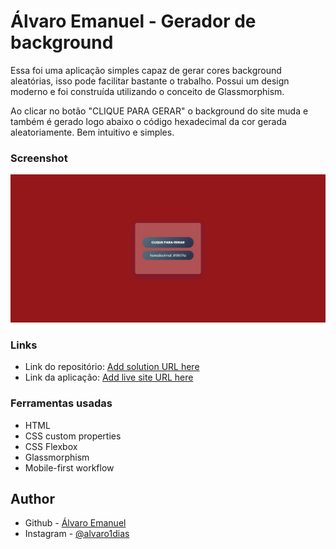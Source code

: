 # Álvaro Emanuel - Gerador de background

Essa foi uma aplicação simples capaz de gerar cores background aleatórias, isso pode facilitar bastante o trabalho. Possui um design moderno e foi construída utilizando o conceito de Glassmorphism.

Ao clicar no botão "CLIQUE PARA GERAR" o background do site muda e também é gerado logo abaixo o código hexadecimal da cor gerada aleatoriamente. Bem intuitivo e simples.

### Screenshot

![](images/screenshot.png)

### Links

- Link do repositório: [Add solution URL here](https://github.com/AlvaroEmanuel20/gerador-background)
- Link da aplicação: [Add live site URL here](https://alvaroemanuel20.github.io/gerador-background/)

### Ferramentas usadas

- HTML
- CSS custom properties
- CSS Flexbox
- Glassmorphism 
- Mobile-first workflow

## Author

- Github - [Álvaro Emanuel](https://github.com/AlvaroEmanuel20/)
- Instagram - [@alvaro1dias](https://www.instagram.com/alvaro1dias/)
